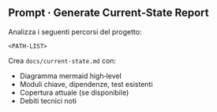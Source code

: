 ## Prompt · Generate Current‑State Report

Analizza i seguenti percorsi del progetto:

```
<PATH-LIST>
```

Crea `docs/current-state.md` con:
* Diagramma mermaid high‑level
* Moduli chiave, dipendenze, test esistenti
* Copertura attuale (se disponibile)
* Debiti tecnici noti
